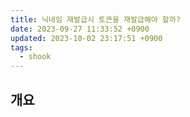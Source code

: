 ```yaml
---
title: 닉네임 재발급시 토큰을 재발급해야 할까?
date: 2023-09-27 11:33:52 +0900
updated: 2023-10-02 23:17:51 +0900
tags:
  - shook
---
```


## 개요